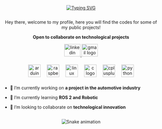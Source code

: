 <div align="center">
<a href="https://git.io/typing-svg"><img src="https://readme-typing-svg.demolab.com?font=Fira+Code&size=15&pause=1000&color=2CA9B8&center=true&vCenter=true&random=false&width=435&lines=Hello+World%2C+I'm+Gabriel!;I'm+an+Automation+Engineering+Student;Welcome+to+my+GIT" alt="Typing SVG" /></a>
</div>

##

<p align="center">Hey there, welcome to my profile, here you will find the codes for some of my public projects!</p>


**<p align="center">Open to collaborate on technological projects</p>**

<div align="center">
  <a href="https://www.linkedin.com/in/gabriel-rocha-de-souza-69a3241ba" target="_blank">
  <img src="https://raw.githubusercontent.com/maurodesouza/profile-readme-generator/master/src/assets/icons/social/linkedin/default.svg" width="52" height="40" alt="linkedin logo"> 
  </a>
  <a href="mailto:souza.gabriel.0210@gmail.com" target="_blank">
  <img src="https://raw.githubusercontent.com/maurodesouza/profile-readme-generator/master/src/assets/icons/social/gmail/default.svg" width="52" height="40" alt="gmail logo"  />
   </a>
</div>

###

<div align="center">
  <img src="https://cdn.jsdelivr.net/gh/devicons/devicon/icons/arduino/arduino-original.svg" height="40" alt="arduino logo"  />
  <img width="12" />
  <img src="https://cdn.jsdelivr.net/gh/devicons/devicon/icons/raspberrypi/raspberrypi-original.svg" height="40" alt="raspberrypi logo"  />
  <img width="12" />
  <img src="https://cdn.jsdelivr.net/gh/devicons/devicon/icons/linux/linux-original.svg" height="40" alt="linux logo"  />
  <img width="12" />
  <img src="https://cdn.jsdelivr.net/gh/devicons/devicon/icons/c/c-original.svg" height="40" alt="c logo"  />
  <img width="12" />
  <img src="https://cdn.jsdelivr.net/gh/devicons/devicon/icons/cplusplus/cplusplus-original.svg" height="40" alt="cplusplus logo"  />
  <img width="12" />
  <img src="https://cdn.jsdelivr.net/gh/devicons/devicon/icons/python/python-original.svg" height="40" alt="python logo"  />
</div>

###

###

- 🔭 I’m currently working on **a project in the automotive industry**

- 🌱 I’m currently learning **ROS 2 and Robotic**

- 🤝 I’m looking to collaborate on **technological innovation**
  
##
  
<div align="center"> 

![Snake animation](https://github.com/Gabriel-br2/Gabriel-br2/blob/output/github-contribution-grid-snake.svg)  

</div>
